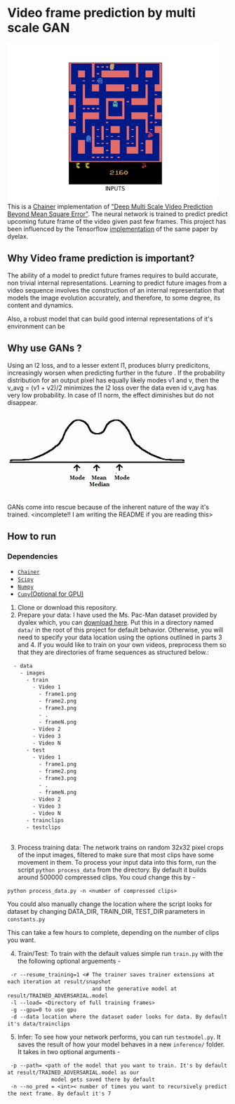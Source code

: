 # Video frame prediction by multi scale GAN
![Image](media/best.gif)
<br>This is a <a href="https://chainer.org/">Chainer</a> implementation of <a href="https://arxiv.org/pdf/1511.05440.pdf">"Deep Multi Scale Video Prediction Beyond Mean Square Error"</a>.
The neural network is trained to predict predict upcoming future frame of the video given past few frames. This project has been influenced by the Tensorflow <a href="https://github.com/dyelax/Adversarial_Video_Generation">implementation</a>
of the same paper by dyelax. 

## Why Video frame prediction is important?
The ability of a model to predict future frames requires to build accurate, non trivial internal representations. Learning to
predict future images from a video sequence involves the construction of an internal representation that models the
image evolution accurately, and therefore,  to  some  degree,  its  content  and  dynamics. 

Also, a robust model that can build good internal representations of it's environment can be

## Why use GANs ?
Using an l2 loss, and to a lesser extent l1, produces blurry predicitons, increasingly worsen when predicting further in the future
. If the probability distribution for an output pixel has equally likely modes v1 and v, then the v_avg = (v1 + v2)/2 minimizes the l2
loss over the data even id v_avg has very low probability. In case of l1 norm, the effect diminishes but do not disappear.
<br>
![Image](media/bimodal-distribution-2.jpg)

GANs come into rescue because of the inherent nature of the way it's trained. 
<incomplete!! I am writing the README if you are reading this>
## How to run
### Dependencies

* [`Chainer`](https://chainer.org/)
* [`Scipy`](https://www.scipy.org/)
* [`Numpy`](http://www.numpy.org/)
* [`Cupy`(Optional for GPU)](https://github.com/cupy/cupy)




1. Clone or download this repository.
2. Prepare your data:
   I have used the Ms. Pac-Man dataset provided by dyalex which, you can [download here](https://drive.google.com/open?id=0Byf787GZQ7KvV25xMWpWbV9LdUU). Put this in a directory named `data/` in the root of this project for default behavior. Otherwise, you will need to specify your data location using the options outlined in parts 3 and 4.
  If you would like to train on your own videos, preprocess them so that they are directories of frame sequences as structured below.:
  ```
    - data
      - images
        - train
          - Video 1
            - frame1.png
            - frame2.png
            - frame3.png
            - .
            - frameN.png
          - Video 2
          - Video 3
          - Video N
        - test
          - Video 1
            - frame1.png
            - frame2.png
            - frame3.png
            - .
            - frameN.png
          - Video 2
          - Video 3
          - Video N
        - trainclips
        - testclips
   
  ```
3. Process training data:
  The network trains on random 32x32 pixel crops of the input images, filtered to make sure that most clips have some movement in them. To process your input data into this form, run the script `python process_data` from the directory. By default it builds around 500000 compressed clips. You coud change this by - 
  ```shell
python process_data.py -n <number of compressed clips>
```
 You could also manually change the location where the script looks for dataset by changing DATA_DIR, TRAIN_DIR, TEST_DIR parameters in ```constants.py```
  
 
  
  This can take a few hours to complete, depending on the number of clips you want.
  
4. Train/Test:
 To train with the default values simple run ```train.py``` with the the following optional arguements - 
 ```
  -r --resume_training=1 <# The trainer saves trainer extensions at each iteration at result/snapshot
                            and the generative model at result/TRAINED_ADVERSARIAL.model
  -l --load= <Directory of full training frames>
  -g --gpu=0 to use gpu
  -d --data location where the dataset oader looks for data. By default it's data/trainclips
 ```
 
 5. Infer:
 To see how your network performs, you can run ```testmodel.py```. It saves the result of how your model behaves in  a new ```inference/``` folder. It takes in two optional arguments - 
 ```
  -p --path= <path of the model that you want to train. It's by default at result/TRAINED_ADVERSARIAL.model as our
               model gets saved there by default
  -n --no_pred = <int>< number of times you want to recursively predict the next frame. By default it's 7
 ```
